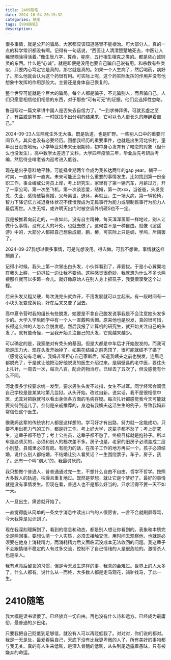 ```yaml
---
title: 2409随笔
date: 2024-10-04 20:19:32
categories: 随笔
tags: [999随笔]
description: 
---
```

很多事情，就是公开的骗局，大家都应该知道感冒不能根治。可大部分人，真的一点的科学常识都没有啊。记得有一句话说，“西医让人清清楚楚地死去，中医让人稀里糊涂得活着。”像生辰八字，算命，星座，五行相生相克之类的。都是些心诚则灵的东西。什么是“心诚”，就是即便是没用也要自己骗自己说有用。和宗教有些类似，只要内心笃定它是真的，那它就是真的。如果一个人生病了，然后喝药，病好了。那么他就会认为这个药很有用。可实际上呢，这个药实际发挥的作用并没有他想象中发挥的作用那般大。主要还是身体自己恢复的。

整个世界可能就是个巨大的骗局，每个人都是骗子，不光骗别人，而且骗自己。人们只愿意相信他们相信的东西，对于那些“可有可无”的证据，他们会选择性忽略。

鲁迅写过一篇文章讲中国人是否失去自信力了。“一到求神拜佛，可就玄虚之至了，有益或是有害，一时就找不出分明的结果来，它可以令人更长久的麻醉着自己。”


2024-09-23人生除死生外无大事。既是轨道，也是旷野。一些别人口中的重要时间节点，其实也没有必要经历。回想我经历的重要事件，也就是出生河北农村，童年没日没夜地玩，小学毕业对未来无限期待，初中身心发育有了暗恋的对象（但什么也没发生），高中数学太差选了文科，大学四年疫情三年，毕业后先考研后考编，然后待业啃老省内巡考进入低谷。

现在是出乎意料地平静，可能择业期两年会成为我长达两年的gap year。躺平一时爽，一直躺平一直爽。未来可能还会有什么重要的事情发生。比如找到第一份全职工作，事业编或公务员上岸，考上研究生，家里有了第一辆汽车，月薪过万，开了一家公司，第一次坐飞机，第一次谈恋爱，结婚，第一次xxx，当爸爸，头发变秃，失业，感情破裂离婚，父母离世，退休，再就业，生一场大病，第一辆轮椅，智力下降记忆力减退身体状况不佳慢慢成为无民事行为能力或限制民事行为能力人最后离世。人生无常，或许明天出门时被空调外机砸S也不一定。

我是被推着向前走的，一直如此。没有自主精神，每天浑浑噩噩一样地过，别人让做什么事情，没有太大的坏处，也就去做了。这何尝不是一种自由。就像《逍遥游》中的，大部分人都把自己想象成鲲，鹏，椿，可实际上只是蜩，学鸠，斥鴳罢了。

2024-09-27我想过很多事情，可是光想没用。得去做。可我不想做。事情就这样搁置了。

记得小时候，我头上第一次冒出白头发，小伙伴看到了，非要拔。于是小心翼翼地在我头上薅，一边扒拉一边让我不要动。这种感觉很奇妙，我就想为什么不多长两根那样就可以多薅一会儿。就好像原始人在别人身上抓虱子，我竟很享受这个过程。

后来头发又粗又硬，每次洗完头就炸开，不用发胶就可以立起来。有一段时间有一小块头发变成黄色，好在后来又变了回去。

高中夏令营时我的组长有些脱发，她要是不拿自己脱发说事我是不会注意她头发多少的。大学入学后同学中有一个人一直戴鸭舌帽。原来他也是脱发，真的很可惜，长得这么帅的人怎么会脱发呢。然后我报了计算机的研究生，就开始关注自己的头发了。就有些奇怪，一旦我开始关注自己的头发，它就越来越少。

可以确定的是，我家绝对有秃头的基因。但是大都是中年后才开始脱发的。而我可能是压力大，现在头发开始掉了。如果在结婚之前秃顶了，很可能就结不了婚了（感觉这句有毛病）。我妈非常担心自己家断后，知道我姨夫之前也脱发，连眉毛都脱光了，于是就让他把治好他脱发的医生介绍过来。是隔壁县的老中医，要往头上扎针，一周去一次，每次八百，配合药物治疗。已经去了五次了，但没感觉有什么不同。

河北很多学校要求统一发型，要求男生头发不过指，女生不过耳。同学经常会调侃自己学校是是某某地第几监狱。从头开始，改过自新。说实话，我不是很相信中医，尤其对把脉就可以看出身体各方面的毛病存疑。每次扎针都感觉我今天可能就要交待到这儿了。奈何是亲戚推荐的，身边有我姨夫这活生生的例子，导致我妈非常信任这个医生。

像我妈这辈的传统农村人都是这样想的。学习好才有出路，努力就一定能成功。只要不用出死力气的工作，都是好工作。考上好大学，这辈子都不愁了；考上研究生，这辈子都不愁了；考上公务员，这辈子都不愁了。终极目标就是抱孙子。所以车是必须买的，必须和别人的档次差不多。房子也是，老家的旧房子必须盖成二层小别墅。县城里必须有房。有能力的话，在孩子工作的地方再买一个。孩子必须结婚，说什么别人都结婚，不结婚让别人看笑话？一生围绕票子，车子，房子，孩子。还有一个叫“别人”的，我最讨厌的。

我只想做个普通人，普普通通过完一生，不想什么自由不自由，哲学不哲学。按照大多数人的轨迹，枯燥且重复地过。既然是梦想，就让它是个梦好了。最好的事情就是没有事情发生。但现在看，普通人也不是那么好当的，只求活得不要一天不如一天。

人一旦出生，痛苦就开始了。

一直觉得能从简单的一条文字消息中读出口气的人很厉害，一言不合就刷屏辱骂，今天我算是见识到了。

现在我深刻理解到了，看到的信息和动态，都是别人想让你看到的。表象和本质完全是两回事。要想认清一个人实质，必须去接触交流，用时间去观察他，也就是必须要在他身上消耗精力，而消耗精力后又面临沉没成本无法收回的问题。我这辈子不会跟情绪不稳定的人有过多交流，控制不了自己情绪的人是很危险的。激情杀人也是杀人。

我有点亮后留言的习惯，但是今天发生这样的事，我真的会难过。世界上的人太多了，什么人都有。说什么从一而终，大多数人都是走马观花，骑驴找马，了此一生。

# 2410随笔


我大概是读书读傻了。已经放弃一切自由。再也没有什么诗和远方。已经成为最庸俗，最普通的乡巴佬。

只要我把自己贬低到足够低，就没有人可以再贬低我了。对对对，你们说的都对。我是一无是处，最爱看扁自己，天底下没有比我更卑微的人了，所有美好的事物都与我无关。真的有人生来低贱，是深入骨髓的低贱，从头到尾透露着愚昧，只有被嫌弃的命运。







